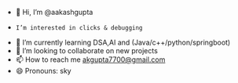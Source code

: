 - 👋 Hi, I’m @aakashgupta
-     I’m interested in clicks & debugging
- 🌱 I’m currently learning DSA,AI and (Java/c++/python/springboot)
- 💞️ I’m looking to collaborate on new projects 
- 📫 How to reach me akgupta7700@gmail.com
- 😄 Pronouns: sky
  

<!---
aakash0101200/aakash0101200 is a ✨ special ✨ repository because its `README.md` (this file) appears on your GitHub profile.
You can click the Preview link to take a look at your changes.
--->
